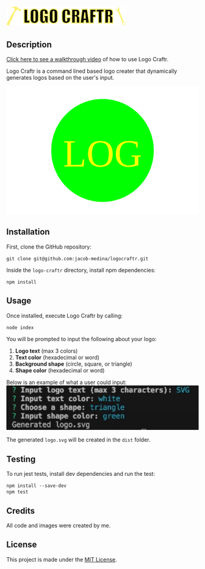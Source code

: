 # ![Logo Craftr logo](./images/logo-small.png)

## Description
[Click here to see a walkthrough video](https://drive.google.com/file/d/16In-Wof--U93DDmGmEMq0XrsGy1xuW6S/view?usp=sharing) of how to use Logo Craftr.

Logo Craftr is a command lined based logo creater that dynamically generates logos based on the user's input.

![Example Logo](./dist/logo.svg)


## Installation
First, clone the GitHub repository:

    git clone git@github.com:jacob-medina/logocraftr.git

Inside the `logo-craftr` directory, install npm dependencies:

    npm install


## Usage

Once installed, execute Logo Craftr by calling:

    node index

You will be prompted to input the following about your logo:
1. **Logo text** (max 3 colors)
2. **Text color** (hexadecimal or word)
3. **Background shape** (circle, square, or triangle)
4. **Shape color** (hexadecimal or word)

Below is an example of what a user could input:
![Example Input](./images/cli-example.png)

The generated `logo.svg` will be created in the `dist` folder.


## Testing

To run jest tests, install dev dependencies and run the test:

    npm install --save-dev
    npm test


## Credits
All code and images were created by me.


## License
This project is made under the [MIT License](./LICENSE).
